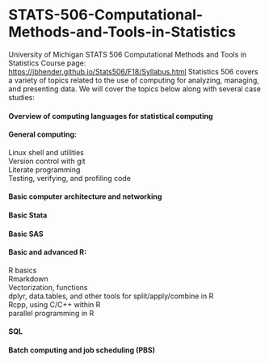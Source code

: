 # STATS-506-Computational-Methods-and-Tools-in-Statistics
University of Michigan STATS 506 Computational Methods and Tools in Statistics
Course page: https://jbhender.github.io/Stats506/F18/Syllabus.html
Statistics 506 covers a variety of topics related to the use of computing for analyzing, managing, and presenting data. We will cover the topics below along with several case studies:   

#### Overview of computing languages for statistical computing
#### General computing:
Linux shell and utilities  
Version control with git    
Literate programming     
Testing, verifying, and profiling code
#### Basic computer architecture and networking
#### Basic Stata
#### Basic SAS
#### Basic and advanced R:
R basics   
Rmarkdown   
Vectorization, functions   
dplyr, data.tables, and other tools for split/apply/combine in R   
Rcpp, using C/C++ within R   
parallel programming in R     
#### SQL
#### Batch computing and job scheduling (PBS)
